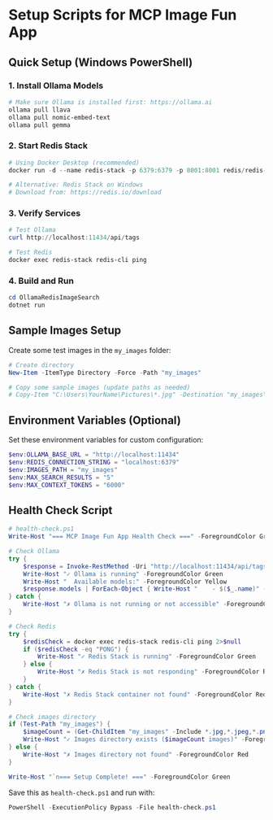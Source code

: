 # Setup Scripts for MCP Image Fun App

## Quick Setup (Windows PowerShell)

### 1. Install Ollama Models
```powershell
# Make sure Ollama is installed first: https://ollama.ai
ollama pull llava
ollama pull nomic-embed-text  
ollama pull gemma
```

### 2. Start Redis Stack
```powershell
# Using Docker Desktop (recommended)
docker run -d --name redis-stack -p 6379:6379 -p 8001:8001 redis/redis-stack:latest

# Alternative: Redis Stack on Windows
# Download from: https://redis.io/download
```

### 3. Verify Services
```powershell
# Test Ollama
curl http://localhost:11434/api/tags

# Test Redis  
docker exec redis-stack redis-cli ping
```

### 4. Build and Run
```powershell
cd OllamaRedisImageSearch
dotnet run
```

## Sample Images Setup

Create some test images in the `my_images` folder:

```powershell
# Create directory
New-Item -ItemType Directory -Force -Path "my_images"

# Copy some sample images (update paths as needed)
# Copy-Item "C:\Users\YourName\Pictures\*.jpg" -Destination "my_images\"
```

## Environment Variables (Optional)

Set these environment variables for custom configuration:

```powershell
$env:OLLAMA_BASE_URL = "http://localhost:11434"
$env:REDIS_CONNECTION_STRING = "localhost:6379"  
$env:IMAGES_PATH = "my_images"
$env:MAX_SEARCH_RESULTS = "5"
$env:MAX_CONTEXT_TOKENS = "6000"
```

## Health Check Script

```powershell
# health-check.ps1
Write-Host "=== MCP Image Fun App Health Check ===" -ForegroundColor Green

# Check Ollama
try {
    $response = Invoke-RestMethod -Uri "http://localhost:11434/api/tags" -Method Get
    Write-Host "✓ Ollama is running" -ForegroundColor Green
    Write-Host "  Available models:" -ForegroundColor Yellow
    $response.models | ForEach-Object { Write-Host "    - $($_.name)" -ForegroundColor Gray }
} catch {
    Write-Host "✗ Ollama is not running or not accessible" -ForegroundColor Red
}

# Check Redis
try {
    $redisCheck = docker exec redis-stack redis-cli ping 2>$null
    if ($redisCheck -eq "PONG") {
        Write-Host "✓ Redis Stack is running" -ForegroundColor Green
    } else {
        Write-Host "✗ Redis Stack is not responding" -ForegroundColor Red
    }
} catch {
    Write-Host "✗ Redis Stack container not found" -ForegroundColor Red
}

# Check images directory
if (Test-Path "my_images") {
    $imageCount = (Get-ChildItem "my_images" -Include *.jpg,*.jpeg,*.png -Recurse).Count
    Write-Host "✓ Images directory exists ($imageCount images)" -ForegroundColor Green
} else {
    Write-Host "✗ Images directory not found" -ForegroundColor Red
}

Write-Host "`n=== Setup Complete! ===" -ForegroundColor Green
```

Save this as `health-check.ps1` and run with:
```powershell
PowerShell -ExecutionPolicy Bypass -File health-check.ps1
```
